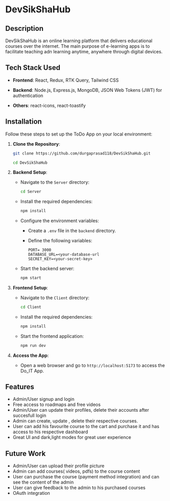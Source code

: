 # DevSikShaHub



## Description
DevSikShaHub is an online learning platform that delivers educational courses over the internet. The main purpose of e-learning apps is to facilitate teaching adn learning anytime, anywhere through digital devices.

<!-- demo -->

## Tech Stack Used

- **Frontend**: React, Redux, RTK Query, Tailwind CSS

- **Backend**: Node.js, Express.js, MongoDB, JSON Web Tokens (JWT) for authentication

- **Others**: react-icons, react-toastify
## Installation

Follow these steps to set up the ToDo App on your local environment:

1. **Clone the Repository**:

   ```bash
   git clone https://github.com/durgaprasad118/DevSikShaHub.git

   cd DevSikShaHub
   ```

2. **Backend Setup**:

   - Navigate to the `Server` directory:

     ```bash
     cd Server
     ```

   - Install the required dependencies:

     ```bash
     npm install
     ```

   - Configure the environment variables:

     - Create a `.env` file in the `backend` directory.
     - Define the following variables:

       ```env
       PORT= 3000
       DATABASE_URL=<your-database-url
       SECRET_KEY=<your-secret-key>
       ```

   - Start the backend server:

     ```bash
     npm start
     ```

3. **Frontend Setup**:

   - Navigate to the `Client` directory:

     ```bash
     cd Client
     ```

   - Install the required dependencies:

     ```bash
     npm install
     ```

   - Start the frontend application:

     ```bash
     npm run dev
     ```

4. **Access the App**:

   - Open a web browser and go to `http://localhost:5173` to access the Do_IT App.
## Features
- Admin/User signup and login
- Free access to roadmaps and free videos
- Admin/User can update their profiles, delete their accounts after succesfull login
- Admin can create, update , delete their respective courses.
- User can add his favourite course to the cart and purchase it and has access to his respective dashboard
- Great UI and dark,light modes for great user experience


## Future Work
- Admin/User can upload their profile picture
- Admin can add courses( videos, pdfs) to the course content
- User can purchase the course (payment method integration) and can see the content of the admin
- User can give feedback to the admin to his purchased courses
- OAuth integration 
